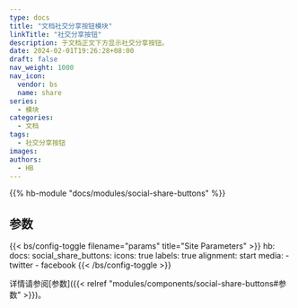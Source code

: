 ```yaml
---
type: docs
title: "文档社交分享按钮模块"
linkTitle: "社交分享按钮"
description: 于文档正文下方显示社交分享按钮。
date: 2024-02-01T19:26:28+08:00
draft: false
nav_weight: 1000
nav_icon:
  vendor: bs
  name: share
series:
  - 模块
categories:
  - 文档
tags:
  - 社交分享按钮
images:
authors:
  - HB
---
```


{{% hb-module "docs/modules/social-share-buttons" %}}

## 参数

{{< bs/config-toggle filename="params" title="Site Parameters" >}}
hb:
  docs:
    social_share_buttons:
      icons: true
      labels: true
      alignment: start
      media:
        - twitter
        - facebook
{{< /bs/config-toggle >}}

详情请参阅[参数]({{< relref "modules/components/social-share-buttons#参数" >}})。
